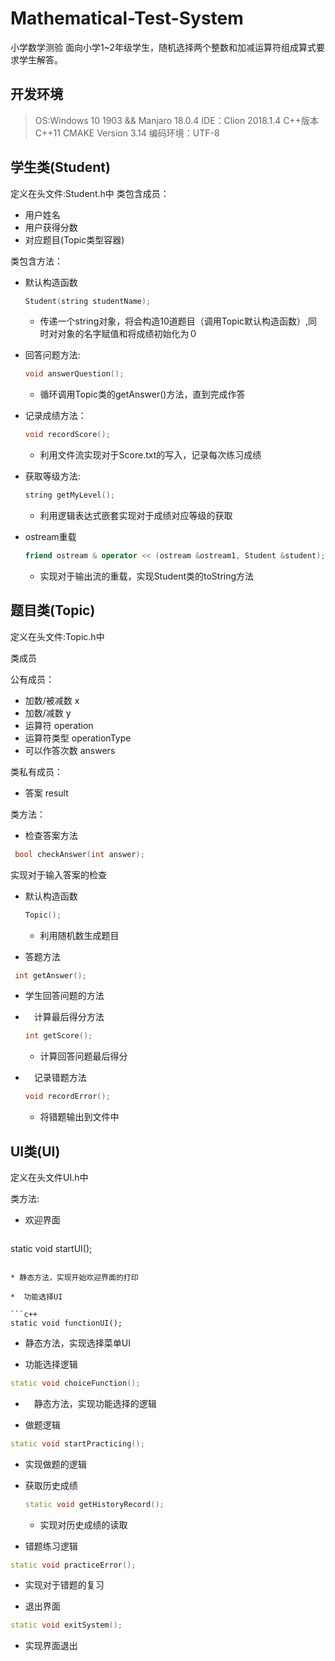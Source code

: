 # Mathematical-Test-System
小学数学测验 面向小学1~2年级学生，随机选择两个整数和加减运算符组成算式要求学生解答。

##  开发环境
>  OS:Windows 10 1903 && Manjaro 18.0.4
>  IDE：Clion 2018.1.4
>  C++版本 C++11
>  CMAKE Version 3.14
>  编码环境：UTF-8

##  学生类(Student)
定义在头文件:Student.h中
类包含成员：
*  用户姓名
*  用户获得分数
*  对应题目(Topic类型容器)

类包含方法：
*  默认构造函数
    
    ```c++
    Student(string studentName);
   ```
   
   *  传递一个string对象，将会构造10道题目（调用Topic默认构造函数）,同时对对象的名字赋值和将成绩初始化为０
   
*  回答问题方法:
    
    ```c++
    void answerQuestion();
    ```
    
    *  循环调用Topic类的getAnswer()方法，直到完成作答
    
*  记录成绩方法：
    
    ```c++
    void recordScore();
    ```
    
    *  利用文件流实现对于Score.txt的写入，记录每次练习成绩
    
*  获取等级方法:
    
    ```c++
    string getMyLevel();
    ```
    
    *  利用逻辑表达式嵌套实现对于成绩对应等级的获取
    
*  ostream重载
    
    ```c++
    friend ostream & operator << (ostream &ostream1, Student &student);
    ```
    
    *  实现对于输出流的重载，实现Student类的toString方法
##  题目类(Topic)
定义在头文件:Topic.h中

类成员

公有成员：
*  加数/被减数 x
*  加数/减数 y
*  运算符 operation
*  运算符类型 operationType
*  可以作答次数 answers

类私有成员：
*  答案 result

类方法：

*  检查答案方法

  ```c++
   bool checkAnswer(int answer);
  ```

  实现对于输入答案的检查

* 默认构造函数

  ```c++
  Topic();
  ```

  *   利用随机数生成题目

*  答题方法

  ```c++
   int getAnswer();
  ```

  *  学生回答问题的方法

* 　计算最后得分方法

  ```c++
  int getScore();
  ```

  * 计算回答问题最后得分

* 　记录错题方法

  ```c++
  void recordError();
  ```

  *  将错题输出到文件中

##  UI类(UI)

定义在头文件UI.h中

类方法:

*  欢迎界面

   ```c++
  static void startUI();
   ```

  * 静态方法，实现开始欢迎界面的打印

*  功能选择UI

  ```c++
  static void functionUI();
  ```

  *  静态方法，实现选择菜单UI

*  功能选择逻辑

  ```c++
  static void choiceFunction();
  ```

  * 　静态方法，实现功能选择的逻辑

*  做题逻辑

  ```c++
  static void startPracticing();
  ```

  *   实现做题的逻辑

* 获取历史成绩

  ```c++
  static void getHistoryRecord();
  ```

  *  实现对历史成绩的读取

*  错题练习逻辑

  ```c++
  static void practiceError();
  ```
  *  实现对于错题的复习

*  退出界面

  ```c++
  static void exitSystem();
  ```

  *   实现界面退出